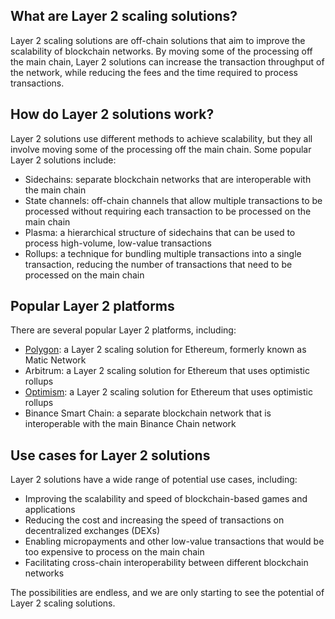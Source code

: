 ## What are Layer 2 scaling solutions?

Layer 2 scaling solutions are off-chain solutions that aim to improve the scalability of blockchain networks. By moving some of the processing off the main chain, Layer 2 solutions can increase the transaction throughput of the network, while reducing the fees and the time required to process transactions.

## How do Layer 2 solutions work?

Layer 2 solutions use different methods to achieve scalability, but they all involve moving some of the processing off the main chain. Some popular Layer 2 solutions include:

- Sidechains: separate blockchain networks that are interoperable with the main chain
- State channels: off-chain channels that allow multiple transactions to be processed without requiring each transaction to be processed on the main chain
- Plasma: a hierarchical structure of sidechains that can be used to process high-volume, low-value transactions
- Rollups: a technique for bundling multiple transactions into a single transaction, reducing the number of transactions that need to be processed on the main chain

## Popular Layer 2 platforms

There are several popular Layer 2 platforms, including:

- [Polygon](https://github.com/joinpursuit/pursuit-crypto-lessons/tree/main/case_studies/layer_2s/polygon): a Layer 2 scaling solution for Ethereum, formerly known as Matic Network
- Arbitrum: a Layer 2 scaling solution for Ethereum that uses optimistic rollups
- [Optimism](https://github.com/joinpursuit/pursuit-crypto-lessons/blob/main/case_studies/layer_2s/optimism.md): a Layer 2 scaling solution for Ethereum that uses optimistic rollups
- Binance Smart Chain: a separate blockchain network that is interoperable with the main Binance Chain network

## Use cases for Layer 2 solutions

Layer 2 solutions have a wide range of potential use cases, including:

- Improving the scalability and speed of blockchain-based games and applications
- Reducing the cost and increasing the speed of transactions on decentralized exchanges (DEXs)
- Enabling micropayments and other low-value transactions that would be too expensive to process on the main chain
- Facilitating cross-chain interoperability between different blockchain networks

The possibilities are endless, and we are only starting to see the potential of Layer 2 scaling solutions.
